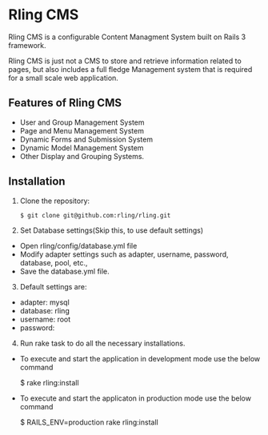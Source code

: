 Rling CMS
================================

Rling CMS is a configurable Content Managment System built on Rails 3 framework. 

Rling CMS is just not a CMS to store and retrieve information related to pages, but also includes a full fledge Management system that is required for a small scale web application.


Features of Rling CMS
-------------------------

* User and Group Management System
* Page and Menu Management System
* Dynamic Forms and Submission System
* Dynamic Model Management System
* Other Display and Grouping Systems.


Installation
-------------------------------

1.  Clone the repository:

        $ git clone git@github.com:rling/rling.git

2.  Set Database settings(Skip this, to use default settings)

   * Open rling/config/database.yml file
   * Modify adapter settings such as adapter, username, password, database, pool, etc.,
   * Save the database.yml file.

3.  Default settings are:

   * adapter: mysql
   * database: rling
   * username: root
   * password: 


4.  Run rake task to do all the necessary installations.


   * To execute and start the application in development mode use the below command

        $ rake rling:install

   * To execute and start the applicaton in production mode use the below command

        $ RAILS_ENV=production rake rling:install


